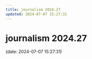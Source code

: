 ```yaml
---
title: journalism 2024.27
updated: 2024-07-07 15:27:31
---
```


# journalism 2024.27

(date: 2024-07-07 15:27:31)

